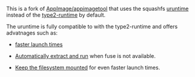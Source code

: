 This is a fork of [AppImage/appimagetool](https://github.com/AppImage/appimagetool) that uses the squashfs [uruntime](https://github.com/VHSgunzo/uruntime) instead of the [type2-runtime](https://github.com/AppImage/type2-runtime) by default.

The uruntime is fully compatible to with the type2-runtime and offers advatnages such as:

* [faster launch times](https://github.com/AppImage/type2-runtime/issues/116) 

* [Automatically extract and run](https://github.com/psadi/ghostty-appimage/pull/50#issuecomment-2686587362) when fuse is not available.

* [Keep the filesystem mounted](https://github.com/psadi/ghostty-appimage/pull/54) for even faster launch times.
